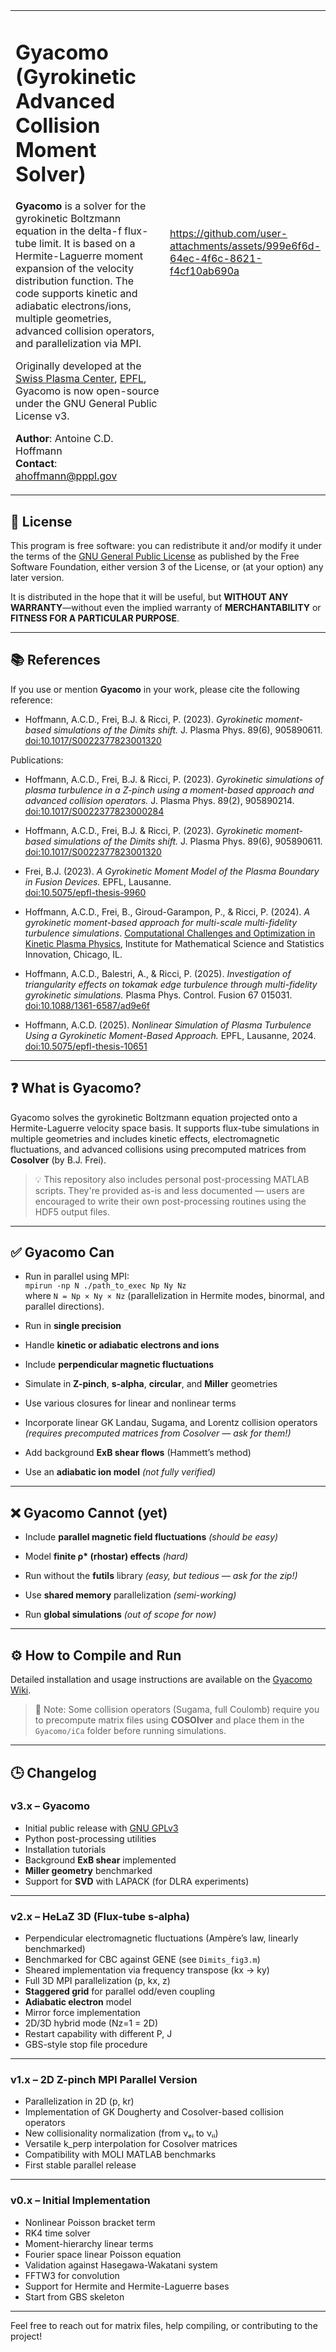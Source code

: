 
<table>
<tr>
<td width="65%">

# Gyacomo (Gyrokinetic Advanced Collision Moment Solver)

**Gyacomo** is a solver for the gyrokinetic Boltzmann equation in the delta-f flux-tube limit. It is based on a Hermite-Laguerre moment expansion of the velocity distribution function. The code supports kinetic and adiabatic electrons/ions, multiple geometries, advanced collision operators, and parallelization via MPI.

Originally developed at the [Swiss Plasma Center](https://www.epfl.ch/research/domains/swiss-plasma-center/), [EPFL](https://www.epfl.ch/en/), Gyacomo is now open-source under the GNU General Public License v3.

**Author**: Antoine C.D. Hoffmann  
**Contact**: ahoffmann@pppl.gov  

</td>
<td width="35%">

https://github.com/user-attachments/assets/999e6f6d-64ec-4f6c-8621-f4cf10ab690a


</td>
</tr>
</table>

## 📄 License

This program is free software: you can redistribute it and/or modify it under the terms of the [GNU General Public License](https://www.gnu.org/licenses/) as published by the Free Software Foundation, either version 3 of the License, or (at your option) any later version.

It is distributed in the hope that it will be useful, but **WITHOUT ANY WARRANTY**—without even the implied warranty of **MERCHANTABILITY** or **FITNESS FOR A PARTICULAR PURPOSE**.

---

## 📚 References

If you use or mention **Gyacomo** in your work, please cite the following reference:

- Hoffmann, A.C.D., Frei, B.J. & Ricci, P. (2023). *Gyrokinetic moment-based simulations of the Dimits shift.* J. Plasma Phys. 89(6), 905890611.  
  [doi:10.1017/S0022377823001320](https://doi.org/10.1017/S0022377823001320)

Publications:

- Hoffmann, A.C.D., Frei, B.J. & Ricci, P. (2023). *Gyrokinetic simulations of plasma turbulence in a Z-pinch using a moment-based approach and advanced collision operators.* J. Plasma Phys. 89(2), 905890214.  
  [doi:10.1017/S0022377823000284](https://doi.org/10.1017/S0022377823000284)

- Hoffmann, A.C.D., Frei, B.J. & Ricci, P. (2023). *Gyrokinetic moment-based simulations of the Dimits shift.* J. Plasma Phys. 89(6), 905890611.  
  [doi:10.1017/S0022377823001320](https://doi.org/10.1017/S0022377823001320)

- Frei, B.J. (2023). *A Gyrokinetic Moment Model of the Plasma Boundary in Fusion Devices.* EPFL, Lausanne.   
  [doi:10.5075/epfl-thesis-9960](https://doi.org/10.5075/epfl-thesis-9960)

- Hoffmann, A.C.D., Frei, B., Giroud-Garampon, P., & Ricci, P. (2024). *A gyrokinetic moment-based approach for multi-scale multi-fidelity turbulence simulations*. [Computational Challenges and Optimization in Kinetic Plasma Physics](https://www.imsi.institute/computational-challenges-and-optimization-in-kinetic-plasma-physics-poster-session/), Institute for Mathematical Science and Statistics Innovation, Chicago, IL.

- Hoffmann, A.C.D., Balestri, A., & Ricci, P. (2025). *Investigation of triangularity effects on tokamak edge turbulence through multi-fidelity gyrokinetic simulations.* Plasma Phys. Control. Fusion 67 015031.   
  [doi:10.1088/1361-6587/ad9e6f](https://iopscience.iop.org/article/10.1088/1361-6587/ad9e6f)

- Hoffmann, A.C.D. (2025). *Nonlinear Simulation of Plasma Turbulence Using a Gyrokinetic Moment-Based Approach.* EPFL, Lausanne, 2024.   
[doi:10.5075/epfl-thesis-10651](https://doi.org/10.5075/epfl-thesis-10651)

---

## ❓ What is Gyacomo?

Gyacomo solves the gyrokinetic Boltzmann equation projected onto a Hermite-Laguerre velocity space basis. It supports flux-tube simulations in multiple geometries and includes kinetic effects, electromagnetic fluctuations, and advanced collisions using precomputed matrices from **Cosolver** (by B.J. Frei).

> 💡 This repository also includes personal post-processing MATLAB scripts. They're provided as-is and less documented — users are encouraged to write their own post-processing routines using the HDF5 output files.

---

## ✅ Gyacomo Can

- Run in parallel using MPI:  
  `mpirun -np N ./path_to_exec Np Ny Nz`  
  where `N = Np × Ny × Nz` (parallelization in Hermite modes, binormal, and parallel directions).

- Run in **single precision**

- Handle **kinetic or adiabatic electrons and ions**

- Include **perpendicular magnetic fluctuations**

- Simulate in **Z-pinch**, **s-alpha**, **circular**, and **Miller** geometries

- Use various closures for linear and nonlinear terms

- Incorporate linear GK Landau, Sugama, and Lorentz collision operators  
  *(requires precomputed matrices from Cosolver — ask for them!)*

- Add background **ExB shear flows** (Hammett’s method)

- Use an **adiabatic ion model** *(not fully verified)*

---

## ❌ Gyacomo Cannot (yet)

- Include **parallel magnetic field fluctuations** *(should be easy)*

- Model **finite ρ\* (rhostar) effects** *(hard)*

- Run without the **futils** library *(easy, but tedious — ask for the zip!)*

- Use **shared memory** parallelization *(semi-working)*

- Run **global simulations** *(out of scope for now)*

---

## ⚙️ How to Compile and Run

Detailed installation and usage instructions are available on the [Gyacomo Wiki](https://gitlab.epfl.ch/ahoffman/Gyacomo/-/wikis/home).

> 🔧 Note: Some collision operators (Sugama, full Coulomb) require you to precompute matrix files using **COSOlver** and place them in the `Gyacomo/iCa` folder before running simulations.

---

## 🕒 Changelog

### v3.x – Gyacomo

- Initial public release with [GNU GPLv3](https://www.gnu.org/licenses/gpl-3.0.html)
- Python post-processing utilities
- Installation tutorials
- Background **ExB shear** implemented
- **Miller geometry** benchmarked
- Support for **SVD** with LAPACK (for DLRA experiments)

---

### v2.x – HeLaZ 3D (Flux-tube s-alpha)

- Perpendicular electromagnetic fluctuations (Ampère’s law, linearly benchmarked)
- Benchmarked for CBC against GENE (see `Dimits_fig3.m`)
- Sheared implementation via frequency transpose (kx → ky)
- Full 3D MPI parallelization (p, kx, z)
- **Staggered grid** for parallel odd/even coupling
- **Adiabatic electron** model
- Mirror force implementation
- 2D/3D hybrid mode (Nz=1 = 2D)
- Restart capability with different P, J
- GBS-style stop file procedure

---

### v1.x – 2D Z-pinch MPI Parallel Version

- Parallelization in 2D (p, kr)
- Implementation of GK Dougherty and Cosolver-based collision operators
- New collisionality normalization (from νₑᵢ to νᵢᵢ)
- Versatile k_perp interpolation for Cosolver matrices
- Compatibility with MOLI MATLAB benchmarks
- First stable parallel release

---

### v0.x – Initial Implementation

- Nonlinear Poisson bracket term
- RK4 time solver
- Moment-hierarchy linear terms
- Fourier space linear Poisson equation
- Validation against Hasegawa-Wakatani system
- FFTW3 for convolution
- Support for Hermite and Hermite-Laguerre bases
- Start from GBS skeleton

---

Feel free to reach out for matrix files, help compiling, or contributing to the project!
